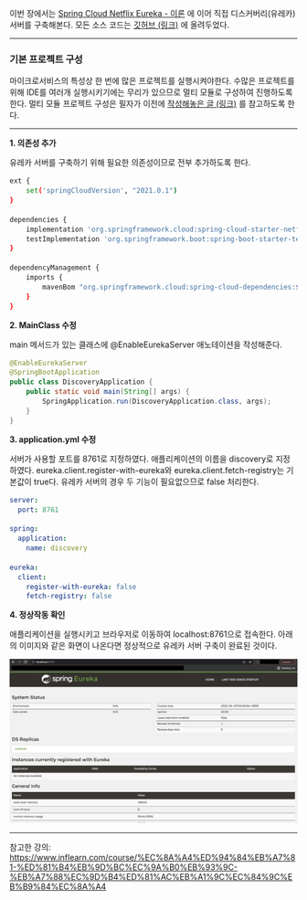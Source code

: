 이번 장에서는 [Spring Cloud Netflix Eureka - 이론](https://imprint.tistory.com/212?category=1069520) 에 이어 직접 디스커버리(유레카) 서버를 구축해본다.
모든 소스 코드는 [깃허브 (링크)](https://github.com/roy-zz/spring-cloud) 에 올려두었다.

---

### 기본 프로젝트 구성

마이크로서비스의 특성상 한 번에 많은 프로젝트를 실행시켜야한다.
수많은 프로젝트를 위해 IDE를 여러개 실행시키기에는 무리가 있으므로 멀티 모듈로 구성하여 진행하도록 한다.
멀티 모듈 프로젝트 구성은 필자가 이전에 [작성해놓은 글 (링크)](https://imprint.tistory.com/206?category=1069520) 를 참고하도록 한다.

---

**1. 의존성 추가**

유레카 서버를 구축하기 위해 필요한 의존성이므로 전부 추가하도록 한다.

```bash
ext {
    set('springCloudVersion', "2021.0.1")
}

dependencies {
    implementation 'org.springframework.cloud:spring-cloud-starter-netflix-eureka-server'
    testImplementation 'org.springframework.boot:spring-boot-starter-test'
}

dependencyManagement {
    imports {
        mavenBom "org.springframework.cloud:spring-cloud-dependencies:${springCloudVersion}"
    }
}
```

**2. MainClass 수정**

main 메서드가 있는 클래스에 @EnableEurekaServer 애노테이션을 작성해준다.

```java
@EnableEurekaServer
@SpringBootApplication
public class DiscoveryApplication {
    public static void main(String[] args) {
        SpringApplication.run(DiscoveryApplication.class, args);
    }
}
```

**3. application.yml 수정**

서버가 사용할 포트를 8761로 지정하였다.
애플리케이션의 이름을 discovery로 지정하였다.
eureka.client.register-with-eureka와 eureka.client.fetch-registry는 기본값이 true다.
유레카 서버의 경우 두 기능이 필요없으므로 false 처리한다.

```yaml
server:
  port: 8761

spring:
  application:
    name: discovery

eureka:
  client:
    register-with-eureka: false
    fetch-registry: false
```

**4. 정상작동 확인**

애플리케이션을 실행시키고 브라우저로 이동하여 localhost:8761으로 접속한다.
아래의 이미지와 같은 화면이 나온다면 정상적으로 유레카 서버 구축이 완료된 것이다.

![](image/eureka-page.png)

---

참고한 강의: https://www.inflearn.com/course/%EC%8A%A4%ED%94%84%EB%A7%81-%ED%81%B4%EB%9D%BC%EC%9A%B0%EB%93%9C-%EB%A7%88%EC%9D%B4%ED%81%AC%EB%A1%9C%EC%84%9C%EB%B9%84%EC%8A%A4